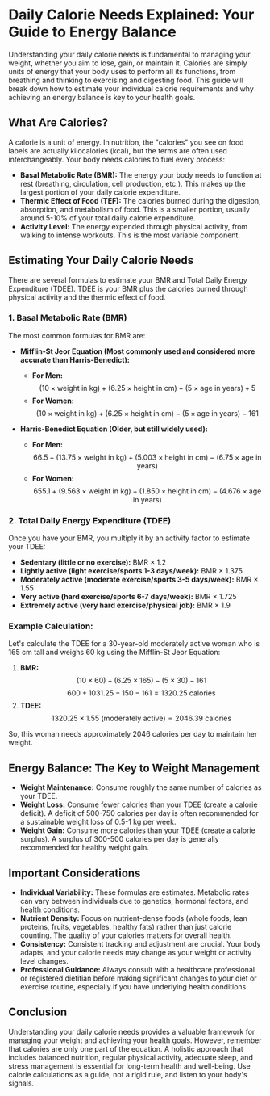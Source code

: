 # Daily Calorie Needs Explained: Your Guide to Energy Balance

Understanding your daily calorie needs is fundamental to managing your weight, whether you aim to lose, gain, or maintain it. Calories are simply units of energy that your body uses to perform all its functions, from breathing and thinking to exercising and digesting food. This guide will break down how to estimate your individual calorie requirements and why achieving an energy balance is key to your health goals.

## What Are Calories?

A calorie is a unit of energy. In nutrition, the "calories" you see on food labels are actually kilocalories (kcal), but the terms are often used interchangeably. Your body needs calories to fuel every process:

* **Basal Metabolic Rate (BMR):** The energy your body needs to function at rest (breathing, circulation, cell production, etc.). This makes up the largest portion of your daily calorie expenditure.
* **Thermic Effect of Food (TEF):** The calories burned during the digestion, absorption, and metabolism of food. This is a smaller portion, usually around 5-10% of your total daily calorie expenditure.
* **Activity Level:** The energy expended through physical activity, from walking to intense workouts. This is the most variable component.

## Estimating Your Daily Calorie Needs

There are several formulas to estimate your BMR and Total Daily Energy Expenditure (TDEE). TDEE is your BMR plus the calories burned through physical activity and the thermic effect of food.

### 1. Basal Metabolic Rate (BMR)

The most common formulas for BMR are:

* **Mifflin-St Jeor Equation (Most commonly used and considered more accurate than Harris-Benedict):**
    * **For Men:** $$(10 \times \text{weight in kg}) + (6.25 \times \text{height in cm}) - (5 \times \text{age in years}) + 5$$
    * **For Women:** $$(10 \times \text{weight in kg}) + (6.25 \times \text{height in cm}) - (5 \times \text{age in years}) - 161$$

* **Harris-Benedict Equation (Older, but still widely used):**
    * **For Men:** $$66.5 + (13.75 \times \text{weight in kg}) + (5.003 \times \text{height in cm}) - (6.75 \times \text{age in years})$$
    * **For Women:** $$655.1 + (9.563 \times \text{weight in kg}) + (1.850 \times \text{height in cm}) - (4.676 \times \text{age in years})$$

### 2. Total Daily Energy Expenditure (TDEE)

Once you have your BMR, you multiply it by an activity factor to estimate your TDEE:

* **Sedentary (little or no exercise):** BMR $\times$ 1.2
* **Lightly active (light exercise/sports 1-3 days/week):** BMR $\times$ 1.375
* **Moderately active (moderate exercise/sports 3-5 days/week):** BMR $\times$ 1.55
* **Very active (hard exercise/sports 6-7 days/week):** BMR $\times$ 1.725
* **Extremely active (very hard exercise/physical job):** BMR $\times$ 1.9

### Example Calculation:

Let's calculate the TDEE for a 30-year-old moderately active woman who is 165 cm tall and weighs 60 kg using the Mifflin-St Jeor Equation:

1.  **BMR:** $$(10 \times 60) + (6.25 \times 165) - (5 \times 30) - 161$$
    $$600 + 1031.25 - 150 - 161 = 1320.25 \text{ calories}$$
2.  **TDEE:** $$1320.25 \times 1.55 \text{ (moderately active)} = 2046.39 \text{ calories}$$

So, this woman needs approximately 2046 calories per day to maintain her weight.

## Energy Balance: The Key to Weight Management

* **Weight Maintenance:** Consume roughly the same number of calories as your TDEE.
* **Weight Loss:** Consume fewer calories than your TDEE (create a calorie deficit). A deficit of 500-750 calories per day is often recommended for a sustainable weight loss of 0.5-1 kg per week.
* **Weight Gain:** Consume more calories than your TDEE (create a calorie surplus). A surplus of 300-500 calories per day is generally recommended for healthy weight gain.

## Important Considerations

* **Individual Variability:** These formulas are estimates. Metabolic rates can vary between individuals due to genetics, hormonal factors, and health conditions.
* **Nutrient Density:** Focus on nutrient-dense foods (whole foods, lean proteins, fruits, vegetables, healthy fats) rather than just calorie counting. The quality of your calories matters for overall health.
* **Consistency:** Consistent tracking and adjustment are crucial. Your body adapts, and your calorie needs may change as your weight or activity level changes.
* **Professional Guidance:** Always consult with a healthcare professional or registered dietitian before making significant changes to your diet or exercise routine, especially if you have underlying health conditions.

## Conclusion

Understanding your daily calorie needs provides a valuable framework for managing your weight and achieving your health goals. However, remember that calories are only one part of the equation. A holistic approach that includes balanced nutrition, regular physical activity, adequate sleep, and stress management is essential for long-term health and well-being. Use calorie calculations as a guide, not a rigid rule, and listen to your body's signals.

